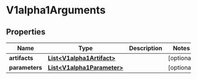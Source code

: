 

# V1alpha1Arguments

## Properties

Name | Type | Description | Notes
------------ | ------------- | ------------- | -------------
**artifacts** | [**List&lt;V1alpha1Artifact&gt;**](V1alpha1Artifact.md) |  |  [optional]
**parameters** | [**List&lt;V1alpha1Parameter&gt;**](V1alpha1Parameter.md) |  |  [optional]



